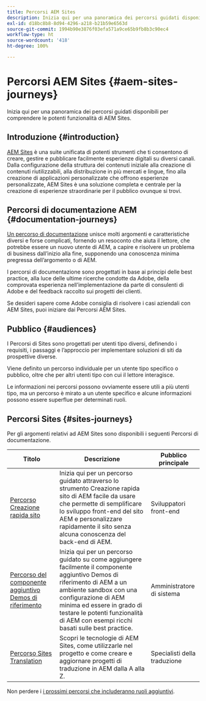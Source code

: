 ```yaml
---
title: Percorsi AEM Sites
description: Inizia qui per una panoramica dei percorsi guidati disponibili per comprendere le potenti funzionalità di AEM Sites.
exl-id: d18bc8b8-8d94-4296-a218-b21b59e6563d
source-git-commit: 1994b90e3876f03efa571a9ce65b9fb8b3c90ec4
workflow-type: ht
source-wordcount: '418'
ht-degree: 100%

---
```


# Percorsi AEM Sites {#aem-sites-journeys}

Inizia qui per una panoramica dei percorsi guidati disponibili per comprendere le potenti funzionalità di AEM Sites.

## Introduzione {#introduction}

[AEM Sites](https://business.adobe.com/products/experience-manager/sites/aem-sites.html) è una suite unificata di potenti strumenti che ti consentono di creare, gestire e pubblicare facilmente esperienze digitali su diversi canali. Dalla configurazione della struttura dei contenuti iniziale alla creazione di contenuti riutilizzabili, alla distribuzione in più mercati e lingue, fino alla creazione di applicazioni personalizzate che offrono esperienze personalizzate, AEM Sites è una soluzione completa e centrale per la creazione di esperienze straordinarie per il pubblico ovunque si trovi.

## Percorsi di documentazione AEM {#documentation-journeys}

[Un percorso di documentazione](/help/journey-documentation/documentation-journeys.md) unisce molti argomenti e caratteristiche diversi e forse complicati, fornendo un resoconto che aiuta il lettore, che potrebbe essere un nuovo utente di AEM, a capire e risolvere un problema di business dall’inizio alla fine, supponendo una conoscenza minima pregressa dell’argomento o di AEM.

I percorsi di documentazione sono progettati in base ai principi delle best practice, alla luce delle ultime ricerche condotte da Adobe, della comprovata esperienza nell’implementazione da parte di consulenti di Adobe e del feedback raccolto sui progetti dei clienti.

Se desideri sapere come Adobe consiglia di risolvere i casi aziendali con AEM Sites, puoi iniziare dai Percorsi AEM Sites.

## Pubblico {#audiences}

I Percorsi di Sites sono progettati per utenti tipo diversi, definendo i requisiti, i passaggi e l’approccio per implementare soluzioni di siti da prospettive diverse.

Viene definito un percorso individuale per un utente tipo specifico o pubblico, oltre che per altri utenti tipo con cui il lettore interagisce.

Le informazioni nei percorsi possono ovviamente essere utili a più utenti tipo, ma un percorso è mirato a un utente specifico e alcune informazioni possono essere superflue per determinati ruoli.

## Percorsi Sites {#sites-journeys}

Per gli argomenti relativi ad AEM Sites sono disponibili i seguenti Percorsi di documentazione.

| Titolo | Descrizione | Pubblico principale |
|---|---|---|
| [Percorso Creazione rapida sito](/help/journey-sites/quick-site/overview.md) | Inizia qui per un percorso guidato attraverso lo strumento Creazione rapida sito di AEM facile da usare che permette di semplificare lo sviluppo front-end del sito AEM e personalizzare rapidamente il sito senza alcuna conoscenza del back-end di AEM. | Sviluppatori front-end |
| [Percorso del componente aggiuntivo Demos di riferimento](/help/journey-sites/demos-add-on/overview.md) | Inizia qui per un percorso guidato su come aggiungere facilmente il componente aggiuntivo Demos di riferimento di AEM a un ambiente sandbox con una configurazione di AEM minima ed essere in grado di testare le potenti funzionalità di AEM con esempi ricchi basati sulle best practice. | Amministratore di sistema |
| [Percorso Sites Translation](/help/journey-sites/translation/overview.md) | Scopri le tecnologie di AEM Sites, come utilizzarle nel progetto e come creare e aggiornare progetti di traduzione in AEM dalla A alla Z. | Specialisti della traduzione |

Non perdere i [i prossimi percorsi che includeranno ruoli aggiuntivi](/help/journey-documentation/documentation-journeys.md#journeys).
